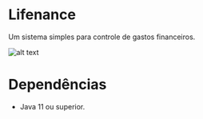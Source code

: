# Lifenance
Um sistema simples para controle de gastos financeiros.

![alt text](https://github.com/hypper10/Lifenance/blob/master/screen.png?raw=true)

# Dependências
* Java 11 ou superior.
